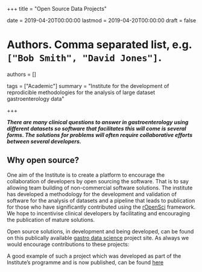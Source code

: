 +++
title = "Open Source Data Projects"

date = 2019-04-20T00:00:00
lastmod = 2019-04-20T00:00:00
draft = false

# Authors. Comma separated list, e.g. `["Bob Smith", "David Jones"]`.
authors = []

tags = ["Academic"]
summary = "Institute for the development of reprodicible methodologies for the analysis of large dataset gastroenterology data"


+++


***There are many clinical questions to answer in gastroenterology using different datasets so software that facilitates this will come is several forms. The solutions for problems will often require collaborative efforts between several developers.***

## Why open source?

One aim of the Institute is to create a platform to encourage the collaboration of developers by open sourcing the software. That is to say allowing team building of non-commercial software solutions. The institute has developed a methodology for the development and validation of software for the analysis of datasets and a pipeline that leads to publication for those who have significantly contributed using the [rOpenSci](https://ropensci.org/) framework. We hope to incentivise clinical developers by facilitating and encouraging the publication of mature solutions.

 
Open source solutions, in development and being developed, can be found on this publically available [gastro data science](https://github.com/sebastiz) project site. As always we would encourage contributions to these projects:


A good example of such a project which was developed as part of the Institute’s programme and is now published, can be found [here](https://github.com/ropensci/EndoMineR)



